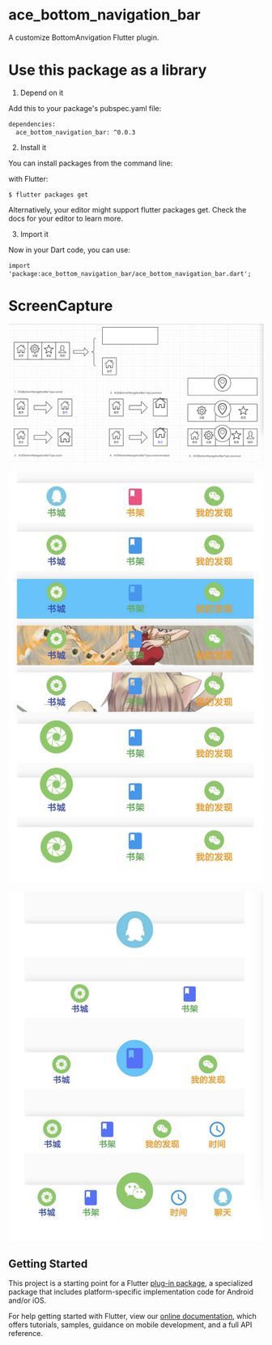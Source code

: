 # ace_bottom_navigation_bar

A customize BottomAnvigation Flutter plugin.

# Use this package as a library

1. Depend on it

Add this to your package's pubspec.yaml file:

```
dependencies:
  ace_bottom_navigation_bar: ^0.0.3
```
2. Install it

You can install packages from the command line:

with Flutter:

```
$ flutter packages get
```
Alternatively, your editor might support flutter packages get. Check the docs for your editor to learn more.

3. Import it

Now in your Dart code, you can use:

```
import 'package:ace_bottom_navigation_bar/ace_bottom_navigation_bar.dart';
```
# ScreenCapture
![image](https://github.com/ACE-YANGCE/ACEBottomNavigationBar/blob/master/ace_bottom_navigation_bar01.png?raw=true)

![image](https://github.com/ACE-YANGCE/ACEBottomNavigationBar/blob/master/ace_bottom_navigation_bar02.png?raw=true)

![image](https://github.com/ACE-YANGCE/ACEBottomNavigationBar/blob/master/ace_bottom_navigation_bar03.png?raw=true)

## Getting Started

This project is a starting point for a Flutter
[plug-in package](https://flutter.io/developing-packages/),
a specialized package that includes platform-specific implementation code for
Android and/or iOS.

For help getting started with Flutter, view our 
[online documentation](https://flutter.io/docs), which offers tutorials, 
samples, guidance on mobile development, and a full API reference.
